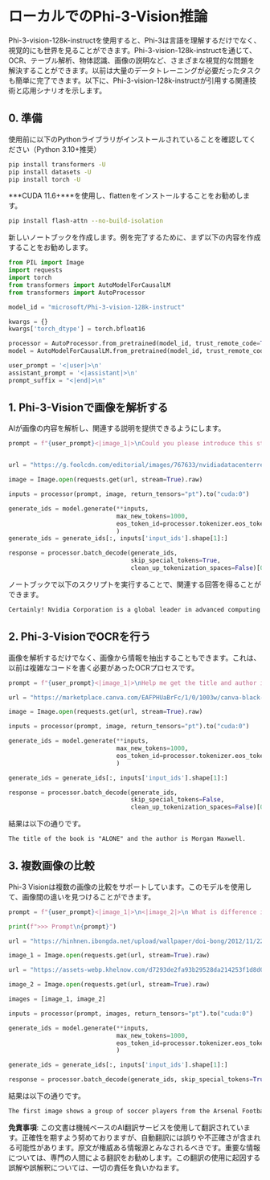 # **ローカルでのPhi-3-Vision推論**

Phi-3-vision-128k-instructを使用すると、Phi-3は言語を理解するだけでなく、視覚的にも世界を見ることができます。Phi-3-vision-128k-instructを通じて、OCR、テーブル解析、物体認識、画像の説明など、さまざまな視覚的な問題を解決することができます。以前は大量のデータトレーニングが必要だったタスクも簡単に完了できます。以下に、Phi-3-vision-128k-instructが引用する関連技術と応用シナリオを示します。

## **0. 準備**

使用前に以下のPythonライブラリがインストールされていることを確認してください（Python 3.10+推奨）

```bash
pip install transformers -U
pip install datasets -U
pip install torch -U
```

***CUDA 11.6+***を使用し、flattenをインストールすることをお勧めします。

```bash
pip install flash-attn --no-build-isolation
```

新しいノートブックを作成します。例を完了するために、まず以下の内容を作成することをお勧めします。

```python
from PIL import Image
import requests
import torch
from transformers import AutoModelForCausalLM
from transformers import AutoProcessor

model_id = "microsoft/Phi-3-vision-128k-instruct"

kwargs = {}
kwargs['torch_dtype'] = torch.bfloat16

processor = AutoProcessor.from_pretrained(model_id, trust_remote_code=True)
model = AutoModelForCausalLM.from_pretrained(model_id, trust_remote_code=True, torch_dtype="auto").cuda()

user_prompt = '<|user|>\n'
assistant_prompt = '<|assistant|>\n'
prompt_suffix = "<|end|>\n"
```

## **1. Phi-3-Visionで画像を解析する**

AIが画像の内容を解析し、関連する説明を提供できるようにします。

```python
prompt = f"{user_prompt}<|image_1|>\nCould you please introduce this stock to me?{prompt_suffix}{assistant_prompt}"


url = "https://g.foolcdn.com/editorial/images/767633/nvidiadatacenterrevenuefy2017tofy2024.png"

image = Image.open(requests.get(url, stream=True).raw)

inputs = processor(prompt, image, return_tensors="pt").to("cuda:0")

generate_ids = model.generate(**inputs, 
                              max_new_tokens=1000,
                              eos_token_id=processor.tokenizer.eos_token_id,
                              )
generate_ids = generate_ids[:, inputs['input_ids'].shape[1]:]

response = processor.batch_decode(generate_ids, 
                                  skip_special_tokens=True, 
                                  clean_up_tokenization_spaces=False)[0]
```

ノートブックで以下のスクリプトを実行することで、関連する回答を得ることができます。

```txt
Certainly! Nvidia Corporation is a global leader in advanced computing and artificial intelligence (AI). The company designs and develops graphics processing units (GPUs), which are specialized hardware accelerators used to process and render images and video. Nvidia's GPUs are widely used in professional visualization, data centers, and gaming. The company also provides software and services to enhance the capabilities of its GPUs. Nvidia's innovative technologies have applications in various industries, including automotive, healthcare, and entertainment. The company's stock is publicly traded and can be found on major stock exchanges.
```

## **2. Phi-3-VisionでOCRを行う**

画像を解析するだけでなく、画像から情報を抽出することもできます。これは、以前は複雑なコードを書く必要があったOCRプロセスです。

```python
prompt = f"{user_prompt}<|image_1|>\nHelp me get the title and author information of this book?{prompt_suffix}{assistant_prompt}"

url = "https://marketplace.canva.com/EAFPHUaBrFc/1/0/1003w/canva-black-and-white-modern-alone-story-book-cover-QHBKwQnsgzs.jpg"

image = Image.open(requests.get(url, stream=True).raw)

inputs = processor(prompt, image, return_tensors="pt").to("cuda:0")

generate_ids = model.generate(**inputs, 
                              max_new_tokens=1000,
                              eos_token_id=processor.tokenizer.eos_token_id,
                              )

generate_ids = generate_ids[:, inputs['input_ids'].shape[1]:]

response = processor.batch_decode(generate_ids, 
                                  skip_special_tokens=False, 
                                  clean_up_tokenization_spaces=False)[0]

```

結果は以下の通りです。

```txt
The title of the book is "ALONE" and the author is Morgan Maxwell.
```

## **3. 複数画像の比較**

Phi-3 Visionは複数の画像の比較をサポートしています。このモデルを使用して、画像間の違いを見つけることができます。

```python
prompt = f"{user_prompt}<|image_1|>\n<|image_2|>\n What is difference in this two images?{prompt_suffix}{assistant_prompt}"

print(f">>> Prompt\n{prompt}")

url = "https://hinhnen.ibongda.net/upload/wallpaper/doi-bong/2012/11/22/arsenal-wallpaper-free.jpg"

image_1 = Image.open(requests.get(url, stream=True).raw)

url = "https://assets-webp.khelnow.com/d7293de2fa93b29528da214253f1d8d0/news/uploads/2021/07/Arsenal-1024x576.jpg.webp"

image_2 = Image.open(requests.get(url, stream=True).raw)

images = [image_1, image_2]

inputs = processor(prompt, images, return_tensors="pt").to("cuda:0")

generate_ids = model.generate(**inputs, 
                              max_new_tokens=1000,
                              eos_token_id=processor.tokenizer.eos_token_id,
                              )

generate_ids = generate_ids[:, inputs['input_ids'].shape[1]:]

response = processor.batch_decode(generate_ids, skip_special_tokens=True, clean_up_tokenization_spaces=False)[0]
```

結果は以下の通りです。

```txt
The first image shows a group of soccer players from the Arsenal Football Club posing for a team photo with their trophies, while the second image shows a group of soccer players from the Arsenal Football Club celebrating a victory with a large crowd of fans in the background. The difference between the two images is the context in which the photos were taken, with the first image focusing on the team and their trophies, and the second image capturing a moment of celebration and victory.
```

**免責事項**:
この文書は機械ベースのAI翻訳サービスを使用して翻訳されています。正確性を期すよう努めておりますが、自動翻訳には誤りや不正確さが含まれる可能性があります。原文が権威ある情報源とみなされるべきです。重要な情報については、専門の人間による翻訳をお勧めします。この翻訳の使用に起因する誤解や誤解釈については、一切の責任を負いかねます。